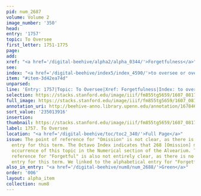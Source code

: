 ```yaml
---
pid: num_2687
volume: Volume 2
image_number: '350'
head:
entry: '1757'
topic: To Oversee
first_letter: 1751-1775
page:
add:
xref: "<a href='/digital-beehive/alpha2/alpha_0344/'>Forgetfulness</a>"
see:
index: "<a href='/digital-beehive/index5/index_4590/'>to oversee or overslip</a>"
item: "#item-3d42ea74d"
unparsed:
line: 'Entry: 1757|Topic: To Oversee|Xref: Forgetfulness|Index: to oversee or overslip|#item-3d42ea74d'
selection: https://stacks.stanford.edu/image/iiif/fm855tg5659/1607_0817/952,3916,2451,308/full/0/default.jpg
full_image: https://stacks.stanford.edu/image/iiif/fm855tg5659/1607_0817/full/full/0/default.jpg
annotation_uri: http://beehive-anno.library.upenn.edu/annotation/1678467114186
sort_value: '235013916'
insertion:
thumbnail: https://stacks.stanford.edu/image/iiif/fm855tg5659/1607_0817/952,3916,600,180/250,/0/default.jpg
label: 1757. To Oversee
location: "<a href='/digital-beehive/toc/toc2_340/'>Full Page</a>"
issue: The point of reference for "Omission" is not clear, as there is no alphabetical
  entry for this term. The Octavo Index indicates that 268 [Omission] may be the earliest
  occurrence of this topic in the Numerical section of the Alvearium. The point of
  reference for "Forgetful" is also not entirely clear, as there is no alphabetical
  entry for this term. We linked to the alphabetical entry for "Forgetfulness."
also_in_entry: "<a href='/digital-beehive/num8/num_2688/'>Green</a>"
order: '006'
layout: alpha_item
collection: num8
---
```

